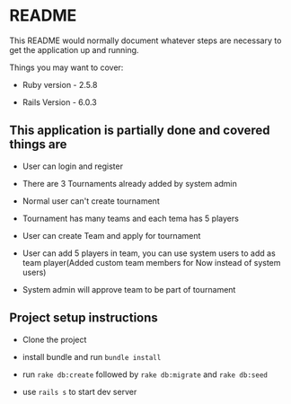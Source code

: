 # README

This README would normally document whatever steps are necessary to get the
application up and running.

Things you may want to cover:

* Ruby version - 2.5.8

* Rails Version - 6.0.3


## This application is partially done and covered things are

* User can login and register

* There are 3 Tournaments already added by system admin

* Normal user can't create tournament

* Tournament has many teams and each tema has 5 players

* User can create Team and apply for tournament

* User can add 5 players in team, you can use system users to add as team player(Added custom team members for Now instead of system users)

* System admin will approve team to be part of tournament


## Project setup instructions
* Clone the project

* install bundle and run `bundle install`

* run `rake db:create` followed by `rake db:migrate` and `rake db:seed`

* use `rails s` to start dev server
